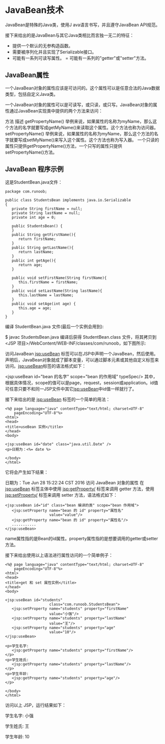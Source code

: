 # JavaBean技术
JavaBean是特殊的Java类，使用J ava语言书写，并且遵守JavaBean API规范。

接下来给出的是JavaBean与其它Java类相比而言独一无二的特征：

- 提供一个默认的无参构造函数。
- 需要被序列化并且实现了Serializable接口。
- 可能有一系列可读写属性。
= 可能有一系列的"getter"或"setter"方法。
## JavaBean属性
一个JavaBean对象的属性应该是可访问的。这个属性可以是任意合法的Java数据类型，包括自定义Java类。

一个JavaBean对象的属性可以是可读写，或只读，或只写。JavaBean对象的属性通过JavaBean实现类中提供的两个方法来访问：

方法	描述
getPropertyName()	举例来说，如果属性的名称为myName，那么这个方法的名字就要写成getMyName()来读取这个属性。这个方法也称为访问器。
setPropertyName()	举例来说，如果属性的名称为myName，那么这个方法的名字就要写成setMyName()来写入这个属性。这个方法也称为写入器。
一个只读的属性只提供getPropertyName()方法，一个只写的属性只提供setPropertyName()方法。

## JavaBean 程序示例
这是StudentBean.java文件：
```
package com.runoob;

public class StudentsBean implements java.io.Serializable
{
   private String firstName = null;
   private String lastName = null;
   private int age = 0;

   public StudentsBean() {
   }
   public String getFirstName(){
      return firstName;
   }
   public String getLastName(){
      return lastName;
   }
   public int getAge(){
      return age;
   }

   public void setFirstName(String firstName){
      this.firstName = firstName;
   }
   public void setLastName(String lastName){
      this.lastName = lastName;
   }
   public void setAge(int age) {
      this.age = age;
   }
}
```
编译 StudentBean.java 文件(最后一个实例会用到):

$ javac StudentsBean.java
编译后获得 StudentBean.class 文件，将其拷贝到 <JSP 项目>/WebContent/WEB-INF/classes/com/runoob，如下图所示:



访问JavaBean
<jsp:useBean> 标签可以在JSP中声明一个JavaBean，然后使用。声明后，JavaBean对象就成了脚本变量，可以通过脚本元素或其他自定义标签来访问。<jsp:useBean>标签的语法格式如下：

<jsp:useBean id="bean 的名字" scope="bean 的作用域" typeSpec/>
其中，根据具体情况，scope的值可以是page，request，session或application。id值可任意只要不和同一JSP文件中其它<jsp:useBean>中id值一样就行了。

接下来给出的是 <jsp:useBean> 标签的一个简单的用法：
```
<%@ page language="java" contentType="text/html; charset=UTF-8"
    pageEncoding="UTF-8"%>
<html>
<head>
<title>useBean 实例</title>
</head>
<body>

<jsp:useBean id="date" class="java.util.Date" /> 
<p>日期为：<%= date %>

</body>
</html>
```
它将会产生如下结果：

日期为：Tue Jun 28 15:22:24 CST 2016
访问 JavaBean 对象的属性
在 <jsp:useBean> 标签主体中使用 <jsp:getProperty/> 标签来调用 getter 方法，使用 <jsp:setProperty/> 标签来调用 setter 方法，语法格式如下：
```
<jsp:useBean id="id" class="bean 编译的类" scope="bean 作用域">
   <jsp:setProperty name="bean 的 id" property="属性名"  
                    value="value"/>
   <jsp:getProperty name="bean 的 id" property="属性名"/>
   ...........
</jsp:useBean>
```
name属性指的是Bean的id属性。property属性指的是想要调用的getter或setter方法。

接下来给出使用以上语法进行属性访问的一个简单例子：
```
<%@ page language="java" contentType="text/html; charset=UTF-8"
    pageEncoding="UTF-8"%>
<html>
<head>
<title>get 和 set 属性实例</title>
</head>
<body>

<jsp:useBean id="students" 
                    class="com.runoob.StudentsBean"> 
   <jsp:setProperty name="students" property="firstName"
                    value="小强"/>
   <jsp:setProperty name="students" property="lastName" 
                    value="王"/>
   <jsp:setProperty name="students" property="age"
                    value="10"/>
</jsp:useBean>

<p>学生名字: 
   <jsp:getProperty name="students" property="firstName"/>
</p>
<p>学生姓氏: 
   <jsp:getProperty name="students" property="lastName"/>
</p>
<p>学生年龄: 
   <jsp:getProperty name="students" property="age"/>
</p>

</body>
</html>
```
访问以上 JSP，运行结果如下：

学生名字: 小强

学生姓氏: 王

学生年龄: 10